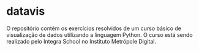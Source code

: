 # datavis
O repositório contém os exercícios resolvidos de um curso básico de visualização de dados utilizando a linguagem Python. O curso está sendo realizado pelo Integra School no Instituto Metrópole Digital.
